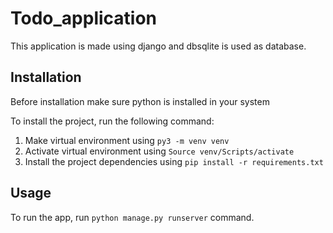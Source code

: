 # Todo_application
This application is made using django and dbsqlite is used as database.


## Installation
Before installation make sure python is installed in your system

To install the project, run the following command:
1. Make virtual environment using `py3 -m venv venv`
2. Activate virtual environment using `Source venv/Scripts/activate`
3. Install the project dependencies using `pip install -r requirements.txt`


## Usage
To run the app, run `python manage.py runserver` command.
